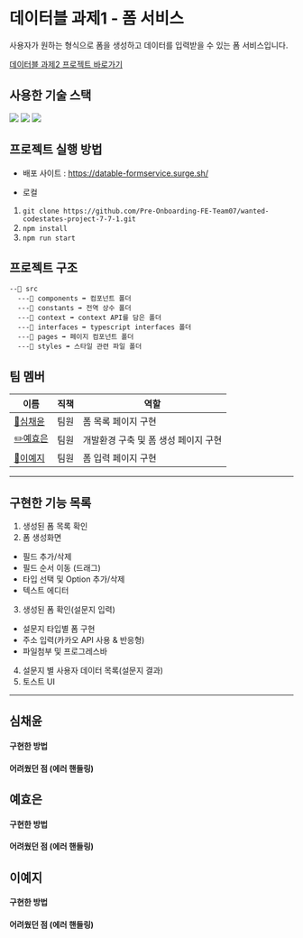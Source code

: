 # 데이터블 과제1 - 폼 서비스

사용자가 원하는 형식으로 폼을 생성하고 데이터를 입력받을 수 있는 폼 서비스입니다.

[데이터블 과제2 프로젝트 바로가기](https://github.com/Pre-Onboarding-FE-Team07/wanted-codestates-project-7-7-2)

## 사용한 기술 스택
<img src="https://img.shields.io/badge/React-61DAFB.svg?&style=for-the-badge&logo=React&logoColor=000"/>  <img src="https://img.shields.io/badge/Typescript-2D79C7.svg?&style=for-the-badge&logo=Typescript&logoColor=fff"/> <img src="https://img.shields.io/badge/Styled Components-E6526F.svg?&style=for-the-badge&logo=Emotion&logoColor=000"/>

## 프로젝트 실행 방법

- 배포 사이트 : https://datable-formservice.surge.sh/

- 로컬 
1. `git clone https://github.com/Pre-Onboarding-FE-Team07/wanted-codestates-project-7-7-1.git`
2. `npm install`
3. `npm run start`

   
## 프로젝트 구조

```
--📁 src
  ---📁 components ➡ 컴포넌트 폴더
  ---📁 constants ➡ 전역 상수 폴더
  ---📁 context ➡ context API를 담은 폴더
  ---📁 interfaces ➡ typescript interfaces 폴더
  ---📁 pages ➡ 페이지 컴포넌트 폴더
  ---📁 styles ➡ 스타일 관련 파일 폴더
```

## 팀 멤버

| 이름                                       | 직책 | 역할                                       |
| ------------------------------------------ | ---- | ----------------------------------- |
| [🚀심채윤](https://github.com/Lela12)      | 팀원 | 폼 목록 페이지 구현|
| [✏️예효은](https://github.com/ye-yo)       | 팀원 | 개발환경 구축 및 폼 생성 페이지 구현           |
| [🔨이예지](https://github.com/Lee-ye-ji)   | 팀원 | 폼 입력 페이지 구현 |


---

## 구현한 기능 목록

1. 생성된 폼 목록 확인
2. 폼 생성화면
  - 필드 추가/삭제
  - 필드 순서 이동 (드래그)
  - 타입 선택 및 Option 추가/삭제
  - 텍스트 에디터
3. 생성된 폼 확인(설문지 입력)
  - 설문지 타입별 폼 구현
  - 주소 입력(카카오 API 사용 & 반응형)
  - 파일첨부 및 프로그레스바
4. 설문지 별 사용자 데이터 목록(설문지 결과)
5. 토스트 UI
---

## 심채윤

#### 구현한 방법

#### 어려웠던 점 (에러 핸들링)


## 예효은

#### 구현한 방법

#### 어려웠던 점 (에러 핸들링)


## 이예지

#### 구현한 방법

#### 어려웠던 점 (에러 핸들링)
